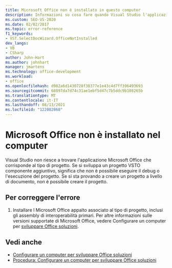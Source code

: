 ```yaml
---
title: Microsoft Office non è installato in questo computer
description: Informazioni su cosa fare quando Visual Studio l'applicazione Microsoft Office corrispondente al tipo di progetto.
ms.custom: SEO-VS-2020
ms.date: 02/02/2017
ms.topic: error-reference
f1_keywords:
- VST.SelectDocWizard.OfficeNotInstalled
dev_langs:
- VB
- CSharp
author: John-Hart
ms.author: johnhart
manager: jmartens
ms.technology: office-development
ms.workload:
- office
ms.openlocfilehash: d982a6d1430728f38377e1e43c4d7ff396493693
ms.sourcegitcommit: 68897da7d74c31ae1ebf5d47c7b5ddc9b108265b
ms.translationtype: MT
ms.contentlocale: it-IT
ms.lasthandoff: 08/13/2021
ms.locfileid: "122082868"
---
```

# <a name="microsoft-office-is-not-installed-on-the-computer"></a>Microsoft Office non è installato nel computer
  Visual Studio non riesce a trovare l'applicazione Microsoft Office che corrisponde al tipo di progetto. Se si sviluppa un progetto VSTO componente aggiuntivo, significa che non è possibile eseguire il debug o l'esecuzione del progetto. Se si sta provando a creare un progetto a livello di documento, non è possibile creare il progetto.

## <a name="to-correct-the-error"></a>Per correggere l'errore

1. Installare l Microsoft Office appalto associato al tipo di progetto, inclusi gli assembly di interoperabilità primari. Per altre informazioni sulle versioni supportate di Microsoft Office, vedere Configurare un computer per [sviluppare Office soluzioni](../vsto/configuring-a-computer-to-develop-office-solutions.md).

## <a name="see-also"></a>Vedi anche
- [Configurare un computer per sviluppare Office soluzioni](../vsto/configuring-a-computer-to-develop-office-solutions.md)
- [Procedura: Configurare un computer per sviluppare Office soluzioni](../vsto/how-to-configure-a-computer-to-develop-office-solutions.md)
